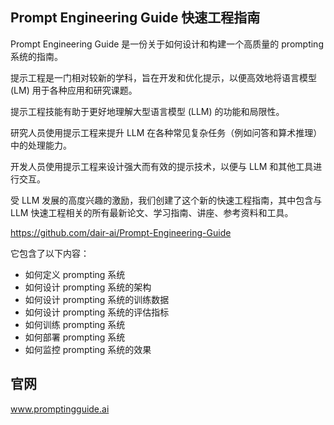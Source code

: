 ## Prompt Engineering Guide 快速工程指南

Prompt Engineering Guide 是一份关于如何设计和构建一个高质量的 prompting 系统的指南。

提示工程是一门相对较新的学科，旨在开发和优化提示，以便高效地将语言模型 (LM) 用于各种应用和研究课题。

提示工程技能有助于更好地理解大型语言模型 (LLM) 的功能和局限性。

研究人员使用提示工程来提升 LLM 在各种常见复杂任务（例如问答和算术推理）中的处理能力。

开发人员使用提示工程来设计强大而有效的提示技术，以便与 LLM 和其他工具进行交互。

受 LLM 发展的高度兴趣的激励，我们创建了这个新的快速工程指南，其中包含与 LLM 快速工程相关的所有最新论文、学习指南、讲座、参考资料和工具。


https://github.com/dair-ai/Prompt-Engineering-Guide

它包含了以下内容：

- 如何定义 prompting 系统
- 如何设计 prompting 系统的架构
- 如何设计 prompting 系统的训练数据
- 如何设计 prompting 系统的评估指标
- 如何训练 prompting 系统
- 如何部署 prompting 系统
- 如何监控 prompting 系统的效果


## 官网

www.promptingguide.ai
